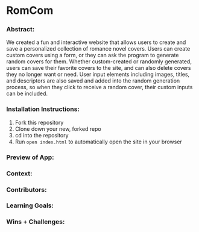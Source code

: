 # RomCom  

### Abstract:
[//]: <> (Briefly describe what you built and its features. What problem is the app solving? How does this application solve that problem?)
We created a fun and interactive website that allows users to create and save a personalized collection of romance novel covers. Users can create custom covers using a form, or they can ask the program to generate random covers for them. Whether custom-created or randomly generated, users can save their favorite covers to the site, and can also delete covers they no longer want or need. User input elements including images, titles, and descriptors are also saved and added into the random generation process, so when they click to receive a random cover, their custom inputs can be included.

### Installation Instructions:
[//]: <> (What steps does a person have to take to get your app cloned down and running?)
1. Fork this repository
2. Clone down your new, forked repo
3. cd into the repository
4. Run `open index.html` to automatically open the site in your browser

### Preview of App:
[//]: <> (Provide ONE gif or screenshot of your application - choose the "coolest" piece of functionality to show off.)


### Context:
[//]: <> (Give some context for the project here. How long did you have to work on it? How far into the Turing program are you?)

### Contributors:
[//]: <> (Who worked on this application? Link to their GitHubs.)

### Learning Goals:
[//]: <> (What were the learning goals of this project? What tech did you work with?)

### Wins + Challenges:
[//]: <> (What are 2-3 wins you have from this project? What were some challenges you faced - and how did you get over them?)

